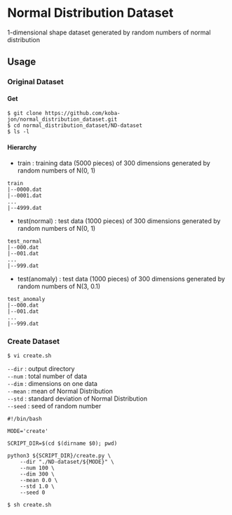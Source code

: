 # Normal Distribution Dataset
1-dimensional shape dataset generated by random numbers of normal distribution


## Usage

### Original Dataset

#### Get
```
$ git clone https://github.com/koba-jon/normal_distribution_dataset.git
$ cd normal_distribution_dataset/ND-dataset
$ ls -l
```

#### Hierarchy

- train : training data (5000 pieces) of 300 dimensions generated by random numbers of N(0, 1)
```
train
|--0000.dat
|--0001.dat
...
|--4999.dat
```

- test(normal) : test data (1000 pieces) of 300 dimensions generated by random numbers of N(0, 1)
```
test_normal
|--000.dat
|--001.dat
...
|--999.dat
```

- test(anomaly) : test data (1000 pieces) of 300 dimensions generated by random numbers of N(3, 0.1)
```
test_anomaly
|--000.dat
|--001.dat
...
|--999.dat
```

### Create Dataset

```
$ vi create.sh
```

`--dir` : output directory <br>
`--num` : total number of data <br>
`--dim` : dimensions on one data <br>
`--mean` : mean of Normal Distribution <br>
`--std` : standard deviation of Normal Distribution <br>
`--seed` : seed of random number <br>

```
#!/bin/bash

MODE='create'

SCRIPT_DIR=$(cd $(dirname $0); pwd)

python3 ${SCRIPT_DIR}/create.py \
    --dir "./ND-dataset/${MODE}" \
    --num 100 \
    --dim 300 \
    --mean 0.0 \
    --std 1.0 \
    --seed 0
```

```
$ sh create.sh
```
